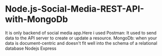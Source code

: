 # Node.js-Social-Media-REST-API-with-MongoDb

It is only backend of social media app.Here i used
Postman: It used to send data to the API server to create or update a resource.
MongoDb: when your data is document-centric and doesn't fit well into the schema of a relational database
Nodejs
Express
